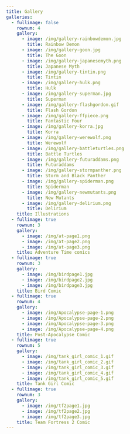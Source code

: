 ```yaml
---
title: Gallery
galleries:
  - fullimage: false
    rownum: 4
    gallery:
      - image: /img/gallery-rainbowdemon.jpg
        title: Rainbow Demon
      - image: /img/gallery-goon.jpg
        title: The Goon
      - image: /img/gallery-japanesemyth.png
        title: Japanese Myth
      - image: /img/gallery-tintin.png
        title: Tintin
      - image: /img/gallery-hulk.png
        title: Hulk
      - image: /img/gallery-superman.jpg
        title: Superman
      - image: /img/gallery-flashgordon.gif
        title: Flash Gordon
      - image: /img/gallery-ffpiece.png
        title: Fantastic Four
      - image: /img/gallery-korra.jpg
        title: Korra
      - image: /img/gallery-werewolf.png
        title: Werewolf
      - image: /img/gallery-battleturtles.png
        title: Battle Turtles
      - image: /img/gallery-futuraddams.png
        title: Futuraddams
      - image: /img/gallery-stormpanther.png
        title: Storm and Black Panther
      - image: /img/gallery-spiderman.png
        title: Spiderman
      - image: /img/gallery-newmutants.png
        title: New Mutants
      - image: /img/gallery-delirium.png
        title: Delirium
    title: Illustrations
  - fullimage: true
    rownum: 3
    gallery:
      - image: /img/at-page1.png
      - image: /img/at-page2.png
      - image: /img/at-page3.png
    title: Adventure Time comics
  - fullimage: true
    rownum: 3
    gallery:
      - image: /img/birdpage1.jpg
      - image: /img/birdpage2.jpg
      - image: /img/birdpage3.jpg
    title: Bird Comic
  - fullimage: true
    rownum: 4
    gallery:
      - image: /img/Apocalypse-page-1.png
      - image: /img/Apocalypse-page-2.png
      - image: /img/Apocalypse-page-3.png
      - image: /img/Apocalypse-page-4.png
    title: Post-Apocalypse Comic 
  - fullimage: true
    rownum: 5
    gallery:
      - image: /img/tank_girl_comic_1.gif
      - image: /img/tank_girl_comic_2.gif
      - image: /img/tank_girl_comic_3.gif
      - image: /img/tank_girl_comic_4.gif
      - image: /img/tank_girl_comic_5.gif
    title: Tank Girl Comic
  - fullimage: true
    rownum: 3
    gallery:
      - image: /img/tf2page1.jpg
      - image: /img/tf2page2.jpg
      - image: /img/tf2page3.jpg
    title: Team Fortress 2 Comic
---
```


